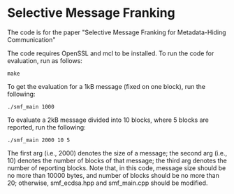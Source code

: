 # Selective Message Franking

The code is for the paper "Selective Message Franking for Metadata-Hiding Communication"

The code requires OpenSSL and mcl to be installed. To run the code for evaluation, run as follows:
```
make
```
To get the evaluation for a 1kB message (fixed on one block), run the following:
```
./smf_main 1000
```
To evaluate a 2kB message divided into 10 blocks, where 5 blocks are reported, run the following:
```
./smf_main 2000 10 5
```
The first arg (i.e., 2000) denotes the size of a message; the second arg (i.e., 10) denotes the number of blocks of that message; the third arg denotes the number of reporting blocks.
Note that, in this code, message size should be no more than 10000 bytes, and number of blocks should be no more than 20; otherwise, smf_ecdsa.hpp and smf_main.cpp should be modified.
